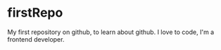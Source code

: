 # firstRepo
My first repository on github, to learn about github.
I love to code, I'm a frontend developer.
